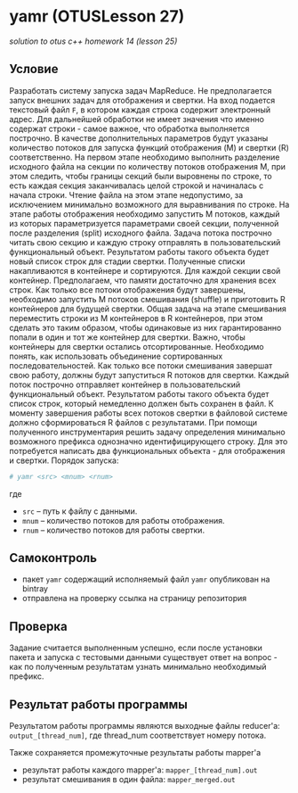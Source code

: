 # yamr (OTUSLesson 27)
_solution to otus c++ homework 14 (lesson 25)_

## Условие

Разработать систему запуска задач MapReduce. Не предполагается запуск внешних задач для отображения и свертки.
На вход подается текстовый файл `F`, в котором каждая строка содержит электронный адрес. Для дальнейшей обработки не имеет значения что именно содержат строки - самое важное, что обработка выполняется построчно.
В качестве дополнительных параметров будут указаны количество потоков для запуска функций отображения (M) и свертки (R) соответственно.
На первом этапе необходимо выполнить разделение исходного файла на секции по количеству потоков отображения M, при этом следить, чтобы границы секций были выровнены по строке, то есть каждая секция заканчивалась целой строкой и начиналась с начала строки. Чтение файла на этом этапе недопустимо, за
исключением минимально возможного для выравнивания по строке.
На этапе работы отображения необходимо запустить M потоков, каждый из которых параметризуется параметрами своей секции, полученной после разделения (split) исходного файла.
Задача потока построчно читать свою секцию и каждую строку отправлять в пользовательский функциональный объект. Результатом работы такого объекта будет новый список строк для стадии свертки. Полученные списки накапливаются в контейнере и сортируются. Для каждой секции свой контейнер. Предполагаем, что
памяти достаточно для хранения всех строк.
Как только все потоки отображения будут завершены, необходимо запустить M потоков смешивания (shuffle) и приготовить R контейнеров для будущей свертки. Общая задача на этапе смешивания переместить строки из M контейнеров в R контейнеров, при этом сделать это таким образом, чтобы одинаковые из них гарантированно попали в один и тот же контейнер для свертки. Важно, чтобы контейнеры для свертки остались отсортированные. Необходимо понять, как использовать объединение сортированных последовательностей.
Как только все потоки смешивания завершат свою работу, должны будут запуститься R потоков для свертки. Каждый поток построчно отправляет контейнер в пользовательский функциональный объект. Результатом работы такого объекта будет список строк, который немедленно должен быть сохранен в файл. К моменту завершения работы всех потоков свертки в файловой системе должно сформироваться R файлов с результатами. 
При помощи полученного инструментария решить задачу определения минимально возможного префикса однозначно идентифицирующего строку. Для это потребуется написать два функциональных объекта - для отображения и свертки.
Порядок запуска:

```sh
# yamr <src> <mnum> <rnum>
```
где
- `src` – путь к файлу с данными.
- `mnum` – количество потоков для работы отображения.
- `rnum` – количество потоков для работы свертки.

## Самоконтроль
- пакет `yamr` содержащий исполняемый файл `yamr` опубликован на bintray
- отправлена на проверку ссылка на страницу репозитория

## Проверка
Задание считается выполненным успешно, если после установки пакета и запуска с тестовыми данными существует ответ на вопрос - как по полученным результатам узнать минимально необходимый префикс.



## Результат работы программы

Результатом работы программы являются выходные файлы reducer'a: `output_[thread_num]`, где thread_num соответствует номеру потока.

Также сохраняется промежуточные результаты работы mapper'а 

- результат работы каждого mapper'а: `mapper_[thread_num].out`
- результат смешивания в один файла: `mapper_merged.out`

